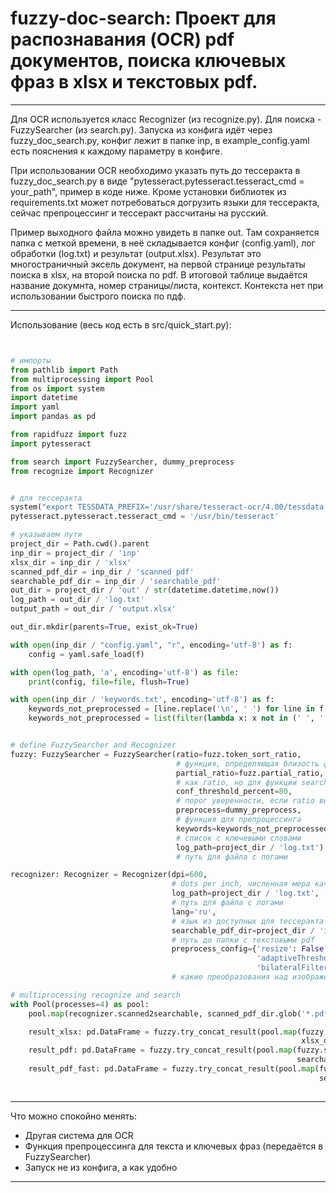 # fuzzy-doc-search: Проект для распознавания (OCR) pdf документов, поиска ключевых фраз в xlsx и текстовых pdf.
____
Для OCR используется класс Recognizer (из recognize.py). Для поиска - FuzzySearcher (из search.py).
Запуска из конфига идёт через fuzzy_doc_search.py, конфиг лежит в папке inp, в example_config.yaml есть пояснения к каждому параметру в конфиге.

При использовании OCR необходимо указать путь до тессеракта в fuzzy_doc_search.py в виде "pytesseract.pytesseract.tesseract_cmd = your_path", пример в коде ниже. Кроме установки библиотек из requirements.txt может потребоваться догрузить языки для тессеракта, сейчас препроцессинг и тессеракт рассчитаны на русский.

Пример выходного файла можно увидеть в папке out. Там сохраняется папка с меткой времени, в неё складывается конфиг (config.yaml), лог обработки (log.txt) и результат (output.xlsx). Результат это многостраничный эксель документ, на первой странице результаты поиска в xlsx, на второй поиска по pdf. 
В итоговой таблице выдаётся название докумнта, номер страницы/листа, контекст. Контекста нет при использовании быстрого поиска по пдф.
____

Использование (весь код есть в src/quick_start.py):

```python


# импорты
from pathlib import Path
from multiprocessing import Pool
from os import system
import datetime
import yaml
import pandas as pd

from rapidfuzz import fuzz
import pytesseract

from search import FuzzySearcher, dummy_preprocess
from recognize import Recognizer


# для тессеракта
system("export TESSDATA_PREFIX='/usr/share/tesseract-ocr/4.00/tessdata'")
pytesseract.pytesseract.tesseract_cmd = '/usr/bin/tesseract'

# указываем пути
project_dir = Path.cwd().parent
inp_dir = project_dir / 'inp'
xlsx_dir = inp_dir / 'xlsx'
scanned_pdf_dir = inp_dir / 'scanned pdf'
searchable_pdf_dir = inp_dir / 'searchable_pdf'
out_dir = project_dir / 'out' / str(datetime.datetime.now())
log_path = out_dir / 'log.txt'
output_path = out_dir / 'output.xlsx'

out_dir.mkdir(parents=True, exist_ok=True)

with open(inp_dir / "config.yaml", "r", encoding='utf-8') as f:
    config = yaml.safe_load(f)

with open(log_path, 'a', encoding='utf-8') as file:
    print(config, file=file, flush=True)

with open(inp_dir / 'keywords.txt', encoding='utf-8') as f:
    keywords_not_preprocessed = [line.replace('\n', ' ') for line in f.readlines()]
    keywords_not_preprocessed = list(filter(lambda x: x not in (' ', ''), keywords_not_preprocessed))


# define FuzzySearcher and Recognizer
fuzzy: FuzzySearcher = FuzzySearcher(ratio=fuzz.token_sort_ratio,        
                                     # функция, определяющая близость фраз с значениями в (0, 100)
                                     partial_ratio=fuzz.partial_ratio,
                                     # как ratio, но для функции search_in_pdf_fast
                                     conf_threshold_percent=80,
                                     # порог уверенности, если ratio выше погрога, то фраза считается найденной
                                     preprocess=dummy_preprocess,
                                     # функция для препроцессинга
                                     keywords=keywords_not_preprocessed,
                                     # список с ключевыми словами
                                     log_path=project_dir / 'log.txt')
                                     # путь для файла с логами

recognizer: Recognizer = Recognizer(dpi=600,
                                    # dots per inch, численная мера качества фото при распознавании, 300-600 рекомендуется
                                    log_path=project_dir / 'log.txt',
                                    # путь для файла с логами
                                    lang='ru',
                                    # язык из доступных для тессеракта
                                    searchable_pdf_dir=project_dir / 'inp' / 'searchable_pdf',
                                    # путь до папки с текстовыми pdf
                                    preprocess_config={'resize': False,
                                                       'adaptiveThreshold': False,
                                                       'bilateralFilter': False})
                                    # какие преобразования над изображениями из Recognizer.image_preprocess применять

# multiprocessing recognize and search
with Pool(processes=4) as pool:
    pool.map(recognizer.scanned2searchable, scanned_pdf_dir.glob('*.pdf'))

    result_xlsx: pd.DataFrame = fuzzy.try_concat_result(pool.map(fuzzy.search_in_xlsx,
                                                                 xlsx_dir.glob('*.xlsx')))
    result_pdf: pd.DataFrame = fuzzy.try_concat_result(pool.map(fuzzy.search_in_pdf,
                                                                searchable_pdf_dir.glob('*.pdf')))
    result_pdf_fast: pd.DataFrame = fuzzy.try_concat_result(pool.map(fuzzy.search_in_pdf_fast,
                                                                     searchable_pdf_dir.glob('*.pdf')))
                                                                     
```
____

Что можно спокойно менять:
- Другая система для OCR
- Функция препроцессинга для текста и ключевых фраз (передаётся в FuzzySearcher)
- Запуск не из конфига, а как удобно
____